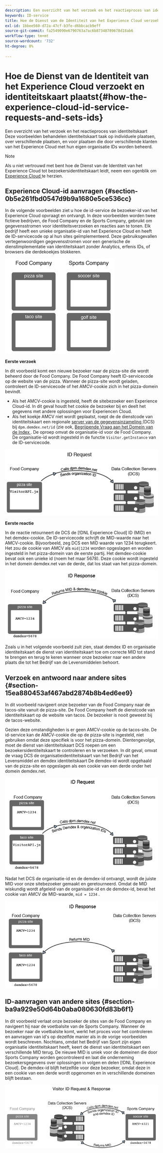 ```yaml
---
description: Een overzicht van het verzoek en het reactieproces van identiteitskaart Deze voorbeelden behandelen identiteitskaart taak op individuele plaatsen, over verschillende plaatsen, en voor plaatsen die door verschillende klanten van het Experience Cloud met hun eigen organisatie IDs worden beheerd.
keywords: ID-service
title: Hoe de Dienst van de Identiteit van het Experience Cloud verzoekt en identiteitskaart plaatst
exl-id: 1bbee560-d72a-47cf-b3fe-d6bbcacb9eff
source-git-commit: fa2549090e6790763a7ac6b87348789678d18ab6
workflow-type: tm+mt
source-wordcount: '732'
ht-degree: 0%

---
```


# Hoe de Dienst van de Identiteit van het Experience Cloud verzoekt en identiteitskaart plaatst{#how-the-experience-cloud-id-service-requests-and-sets-ids}

Een overzicht van het verzoek en het reactieproces van identiteitskaart Deze voorbeelden behandelen identiteitskaart taak op individuele plaatsen, over verschillende plaatsen, en voor plaatsen die door verschillende klanten van het Experience Cloud met hun eigen organisatie IDs worden beheerd.

>[!NOTE]
>
>Als u niet vertrouwd met bent hoe de Dienst van de Identiteit van het Experience Cloud tot bezoekersidentiteitskaart leidt, neem een ogenblik om [ Experience Cloud ](../introduction/cookies.md) te herzien.

## Experience Cloud-id aanvragen {#section-0b5e261fbd0547d9b9a1680e5ce536cc}

In de volgende voorbeelden ziet u hoe de id-service de bezoeker-id van het Experience Cloud opvraagt en ontvangt. In deze voorbeelden worden twee fictieve bedrijven, de Food Company en de Sports Company, gebruikt om gegevensstromen voor identiteitsverzoeken en reacties aan te tonen. Elk bedrijf heeft een unieke organisatie-id van het Experience Cloud en heeft de ID-servicecode op al hun sites geïmplementeerd. Deze gebruiksgevallen vertegenwoordigen gegevensstromen voor een generische de dienstimplementatie van identiteitskaart zonder Analytics, erfenis IDs, of browsers die derdekoekjes blokkeren.

![](assets/sample_sites.png)

**Eerste verzoek**

In dit voorbeeld komt een nieuwe bezoeker naar de pizza-site die wordt beheerd door de Food Company. De Food Company heeft ID-servicecode op de website van de pizza. Wanneer de pizza-site wordt geladen, controleert de ID-servicecode of het AMCV-cookie zich in het pizza-domein bevindt.

* Als het AMCV-cookie is ingesteld, heeft de sitebezoeker een Experience Cloud-id. In dit geval houdt het cookie de bezoeker bij en deelt het gegevens met andere oplossingen voor Experiencen Cloud.
* Als het koekje AMCV niet wordt geplaatst, roept de de dienstcode van identiteitskaart een regionale [ server van de gegevensinzameling ](https://experienceleague.adobe.com/docs/analytics/technotes/rdc/regional-data-collection.html?lang=nl-NL) (DCS) bij `dpm.demdex.net/id` (zie ook, [ Begrijpende Vraag aan het Domein van de Index ](https://experienceleague.adobe.com/docs/audience-manager/user-guide/reference/demdex-calls.html?lang=nl-NL). De oproep omvat de organisatie-id voor de Food Company. De organisatie-id wordt ingesteld in de functie `Visitor.getInstance` van de ID-servicecode.

![](assets/request1.png)

**Eerste reactie**

In de reactie retourneert de DCS de [!DNL Experience Cloud] ID (MID) en het demdex-cookie. De ID-servicecode schrijft de MID-waarde naar het AMCV-cookie. Bijvoorbeeld, zeg DCS een MID waarde van 1234 terugkeert. Het zou de cookie van AMCV als `mid|1234` worden opgeslagen en worden ingesteld in het pizza-domein van de eerste partij. Het demdex-cookie bevat ook een unieke id (noem het maar 5678). Deze cookie wordt ingesteld in het domein demdex.net van de derde, dat los staat van het pizza-domein.

![](assets/response1.png)

Zoals u in het volgende voorbeeld zult zien, staat demdex ID en organisatie identiteitskaart de dienst van identiteitskaart toe om correcte MID tot stand te brengen en terug te keren wanneer onze bezoeker naar een andere plaats die tot het Bedrijf van de Levensmiddelen behoort.

## Verzoek en antwoord naar andere sites {#section-15ea880453af467abd2874b8b4ed6ee9}

In dit voorbeeld navigeert onze bezoeker van de Food Company naar de tacos-site vanuit de pizza-site. De Food Company heeft de dienstcode van identiteitskaart op de website van tacos. De bezoeker is nooit geweest bij de tacos-website.

Gezien deze omstandigheden is er geen AMCV-cookie op de tacos-site. De id-service kan de AMCV-cookie die op de pizza-site is ingesteld, niet gebruiken omdat deze specifiek is voor het pizza-domein. Dientengevolge, moet de dienst van identiteitskaart DCS roepen om een bezoekersidentiteitskaart te controleren en te verzoeken. In dit geval, omvat de vraag DCS de organisatieidentiteitskaart van het Bedrijf van het Levensmiddel *en* demdex identiteitskaart De demdex-id wordt opgehaald van de pizza-site en opgeslagen als een cookie van een derde onder het domein demdex.net.

![](assets/request2.png)

Nadat het DCS de organisatie-id en de demdex-id ontvangt, wordt de juiste MID voor onze sitebezoeker gemaakt en geretourneerd. Omdat de MID wiskundig wordt afgeleid van de organisatie-id en de demdex-id, bevat het cookie van AMCV de MID-waarde, `mid = 1234` .

![](assets/response2.png)

## ID-aanvragen van andere sites {#section-ba9a929e50d64b0aba080630fd83b6f1}

In dit voorbeeld verlaat onze bezoeker de sites van de Food Company en navigeert hij naar de voetbalsite van de Sports Company. Wanneer de bezoeker naar de voetbalsite komt, werkt het proces voor het controleren en aanvragen van id&#39;s op dezelfde manier als in de vorige voorbeelden wordt beschreven. Nochtans, omdat het Bedrijf van Sport zijn eigen organisatie identiteitskaart heeft, keert de dienst van identiteitskaart een verschillende MID terug. De nieuwe MID is uniek voor de domeinen die door Sports Company worden gecontroleerd en laat die onderneming bezoekersgegevens over oplossingen in volgen en delen [!DNL Experience Cloud]. De demdex-id blijft hetzelfde voor deze bezoeker, omdat deze in een cookie van een derde wordt opgenomen en in verschillende domeinen blijft bestaan.

![](assets/req_resp.png)
